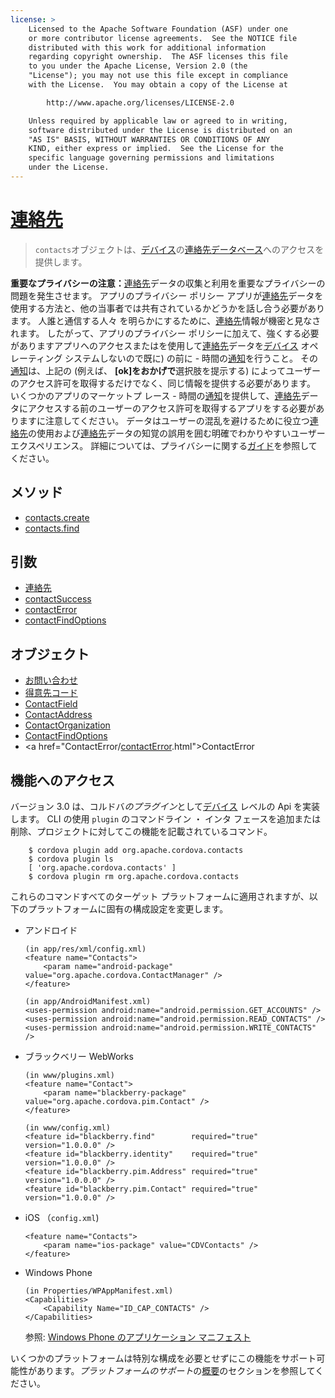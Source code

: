 ```yaml
---
license: >
    Licensed to the Apache Software Foundation (ASF) under one
    or more contributor license agreements.  See the NOTICE file
    distributed with this work for additional information
    regarding copyright ownership.  The ASF licenses this file
    to you under the Apache License, Version 2.0 (the
    "License"); you may not use this file except in compliance
    with the License.  You may obtain a copy of the License at

        http://www.apache.org/licenses/LICENSE-2.0

    Unless required by applicable law or agreed to in writing,
    software distributed under the License is distributed on an
    "AS IS" BASIS, WITHOUT WARRANTIES OR CONDITIONS OF ANY
    KIND, either express or implied.  See the License for the
    specific language governing permissions and limitations
    under the License.
---
```


# <a href="parameters/contactFields.html">連絡先</a>

> `contacts`オブジェクトは、<a href="../device/device.html">デバイス</a>の<a href="parameters/contactFields.html">連絡先</a><a href="../storage/database/database.html">データベース</a>へのアクセスを提供します。

**重要なプライバシーの注意：**<a href="parameters/contactFields.html">連絡先</a>データの収集と利用を重要なプライバシーの問題を発生させます。 アプリのプライバシー ポリシー アプリが<a href="parameters/contactFields.html">連絡先</a>データを使用する方法と、他の当事者では共有されているかどうかを話し合う必要があります。 人誰と通信する人々 を明らかにするために、<a href="parameters/contactFields.html">連絡先</a>情報が機密と見なされます。 したがって、アプリのプライバシー ポリシーに加えて、強くする必要がありますアプリへのアクセスまたはを使用して<a href="parameters/contactFields.html">連絡先</a>データを<a href="../device/device.html">デバイス</a> オペレーティング システムしないので既に) の前に - 時間の<a href="../notification/notification.html">通知</a>を行うこと。 その<a href="../notification/notification.html">通知</a>は、上記の (例えば、 **[ok]**を**おかげで**選択肢を提示する) によってユーザーのアクセス許可を取得するだけでなく、同じ情報を提供する必要があります。 いくつかのアプリのマーケットプ レース - 時間の<a href="../notification/notification.html">通知</a>を提供して、<a href="parameters/contactFields.html">連絡先</a>データにアクセスする前のユーザーのアクセス許可を取得するアプリをする必要がありますに注意してください。 データはユーザーの混乱を避けるために役立つ<a href="parameters/contactFields.html">連絡先</a>の使用および<a href="parameters/contactFields.html">連絡先</a>データの知覚の誤用を囲む明確でわかりやすいユーザー エクスペリエンス。 詳細については、プライバシーに関する<a href="../../index.html">ガイド</a>を参照してください。

## メソッド

*   <a href="contacts.create.html">contacts.create</a>
*   <a href="contacts.find.html">contacts.find</a>

## 引数

*   <a href="parameters/contactFields.html">連絡先</a>
*   <a href="parameters/contactSuccess.html">contactSuccess</a>
*   <a href="parameters/contactError.html">contactError</a>
*   <a href="parameters/contactFindOptions.html">contactFindOptions</a>

## オブジェクト

*   <a href="Contact/contact.html">お問い合わせ</a>
*   <a href="ContactName/contactname.html">得意先コード</a>
*   <a href="ContactField/contactfield.html">ContactField</a>
*   <a href="ContactAddress/contactaddress.html">ContactAddress</a>
*   <a href="ContactOrganization/contactorganization.html">ContactOrganization</a>
*   <a href="ContactFindOptions/contactfindoptions.html">ContactFindOptions</a>
*   <a href="ContactError/<a href="parameters/contactError.html">contactError</a>.html">ContactError</a>

## 機能へのアクセス

バージョン 3.0 は、コルドバ*のプラグイン*として<a href="../device/device.html">デバイス</a> レベルの Api を実装します。 CLI の使用 `plugin` のコマンドライン ・ インタ フェースを追加または削除、プロジェクトに対してこの機能を記載されているコマンド。

        $ cordova plugin add org.apache.cordova.contacts
        $ cordova plugin ls
        [ 'org.apache.cordova.contacts' ]
        $ cordova plugin rm org.apache.cordova.contacts
    

これらのコマンドすべてのターゲット プラットフォームに適用されますが、以下のプラットフォームに固有の構成設定を変更します。

*   アンドロイド
    
        (in app/res/xml/config.xml)
        <feature name="Contacts">
            <param name="android-package" value="org.apache.cordova.ContactManager" />
        </feature>
        
        (in app/AndroidManifest.xml)
        <uses-permission android:name="android.permission.GET_ACCOUNTS" />
        <uses-permission android:name="android.permission.READ_CONTACTS" />
        <uses-permission android:name="android.permission.WRITE_CONTACTS" />
        

*   ブラックベリー WebWorks
    
        (in www/plugins.xml)
        <feature name="Contact">
            <param name="blackberry-package" value="org.apache.cordova.pim.Contact" />
        </feature>
        
        (in www/config.xml)
        <feature id="blackberry.find"        required="true" version="1.0.0.0" />
        <feature id="blackberry.identity"    required="true" version="1.0.0.0" />
        <feature id="blackberry.pim.Address" required="true" version="1.0.0.0" />
        <feature id="blackberry.pim.Contact" required="true" version="1.0.0.0" />
        

*   iOS （`config.xml`)
    
        <feature name="Contacts">
            <param name="ios-package" value="CDVContacts" />
        </feature>
        

*   Windows Phone
    
        (in Properties/WPAppManifest.xml)
        <Capabilities>
            <Capability Name="ID_CAP_CONTACTS" />
        </Capabilities>
        
    
    参照: [Windows Phone のアプリケーション マニフェスト][1]

 [1]: http://msdn.microsoft.com/en-us/library/ff769509%28v=vs.92%29.aspx

いくつかのプラットフォームは特別な構成を必要とせずにこの機能をサポート可能性があります。*プラットフォームのサポート*の<a href="../../guide/overview/index.html">概要</a>のセクションを参照してください。